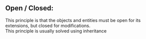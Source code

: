 ## Open / Closed:

This principle is that the objects and entities must be open for its extensions, but closed for modifications.<br/>
This principle is usually solved using inheritance